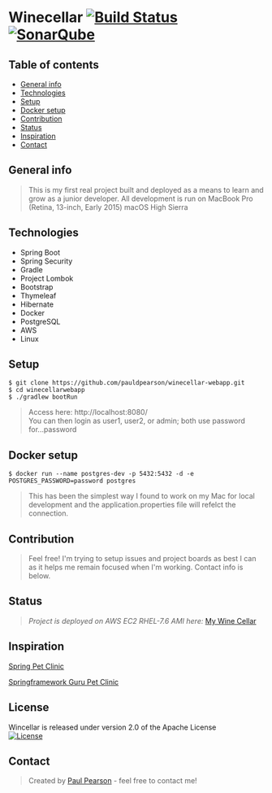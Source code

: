 # Winecellar [![Build Status](https://codebuild.us-east-2.amazonaws.com/badges?uuid=eyJlbmNyeXB0ZWREYXRhIjoiQ0xsMER4WjIrL08rTForL2NFQ3hkSzhtVkNkWkQ2YkVsblhCbjlSYW53U3UvRklmajhNVm5nMWg5US9iUnQ1dmxubHdtUkd5S1dWYVIrNHNxWTF1M2VRPSIsIml2UGFyYW1ldGVyU3BlYyI6ImFlV3gzV0lGSmpTVDBhQzIiLCJtYXRlcmlhbFNldFNlcmlhbCI6MX0%3D&branch=master)](https://aws.amazon.com/console/) [![SonarQube](https://sonarcloud.io/api/project_badges/measure?project=pauldpearson_winecellar-webapp&metric=alert_status)](https://sonarcloud.io/dashboard?id=pauldpearson_winecellar-webapp)

## Table of contents
* [General info](#general-info)
* [Technologies](#technologies)
* [Setup](#setup)
* [Docker setup](#docker-setup)
* [Contribution](#contribution)
* [Status](#status)
* [Inspiration](#inspiration)
* [Contact](#contact)

## General info
> This is my first real project built and deployed as a means to learn and grow as a junior developer.
> All development is run on MacBook Pro (Retina, 13-inch, Early 2015) macOS High Sierra

## Technologies
* Spring Boot
* Spring Security
* Gradle
* Project Lombok
* Bootstrap
* Thymeleaf
* Hibernate
* Docker
* PostgreSQL
* AWS
* Linux

## Setup
```
$ git clone https://github.com/pauldpearson/winecellar-webapp.git
$ cd winecellarwebapp
$ ./gradlew bootRun
```
> Access here: http://localhost:8080/ <br/> You can then login as user1, user2, or admin; both use password for...password

## Docker setup

```
$ docker run --name postgres-dev -p 5432:5432 -d -e POSTGRES_PASSWORD=password postgres
```
> This has been the simplest way I found to work on my Mac for local development and the application.properties file will refelct the connection.

## Contribution
> Feel free!  I'm trying to setup issues and project boards as best I can as it helps me remain focused when I'm working.  Contact info is below.

## Status
> *Project is deployed on AWS EC2 RHEL-7.6 AMI here:*
[My Wine Cellar](http://www.mywinecellar.info)

## Inspiration

[Spring Pet Clinic](https://github.com/spring-projects/spring-petclinic)

[Springframework Guru Pet Clinic](https://github.com/springframeworkguru/sfg-pet-clinic)

[]()

[]()

## License 
Wincellar is released under version 2.0 of the Apache License  
[![License](https://img.shields.io/badge/License-Apache%202.0-blue.svg)](https://opensource.org/licenses/Apache-2.0)

## Contact
> Created by [Paul Pearson](mailto:paul.darlington.pearson@gmail.com) - feel free to contact me!
